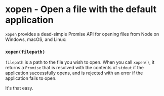 # xopen - Open a file with the default application

`xopen` provides a dead-simple Promise API for opening files from Node on Windows, macOS, and Linux:

### `xopen(filepath)`

`filepath` is a path to the file you wish to open. When you call `xopen()`, it returns a `Promise` that is resolved with the contents of `stdout` if the application successfully opens, and is rejected with an error if the application fails to open.

It's that easy.
